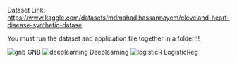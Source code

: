 
Dataset Link: https://www.kaggle.com/datasets/mdmahadihassannayem/cleveland-heart-disease-synthetic-datase

You must run the dataset and application file together in a folder!!!









![gnb](https://github.com/user-attachments/assets/d3633422-71b3-4c6f-b6a0-dcee0c487bd6)
GNB
![deeplearning](https://github.com/user-attachments/assets/0b9bc152-47d5-49a2-b499-d38fd24c4d9f)
Deeplearning
![logisticR](https://github.com/user-attachments/assets/882be706-8eb7-4c72-9956-31fc2c21a128)
LogisticReg
